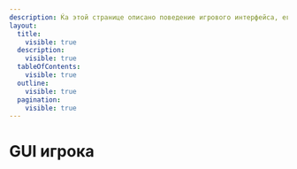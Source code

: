 ```yaml
---
description: Ќа этой странице описано поведение игрового интерфейса, его особенности и взаимодействие с ним.
layout:
  title:
    visible: true
  description:
    visible: true
  tableOfContents:
    visible: true
  outline:
    visible: true
  pagination:
    visible: true
---
```


# GUI игрока


